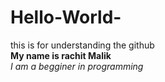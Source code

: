 # Hello-World-
this is for understanding the github<br/>
**My name is rachit Malik** <br/>
*I am a begginer in programming*
